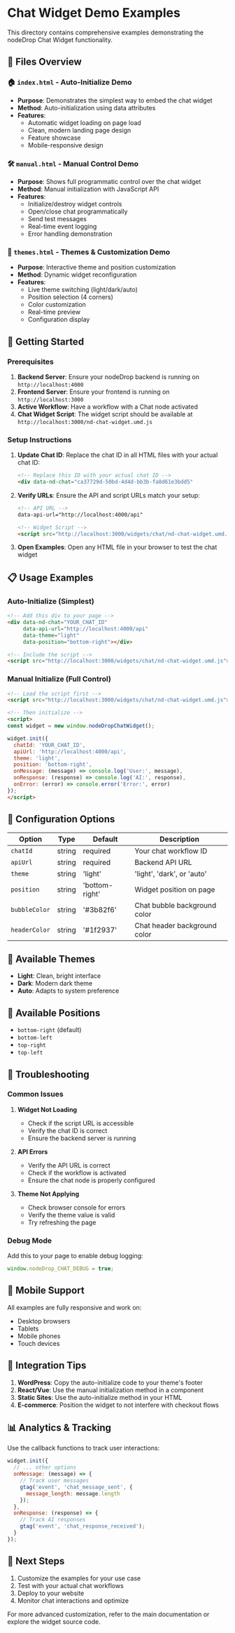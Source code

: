 # Chat Widget Demo Examples

This directory contains comprehensive examples demonstrating the nodeDrop Chat Widget functionality.

## 📁 Files Overview

### 🏠 `index.html` - Auto-Initialize Demo
- **Purpose**: Demonstrates the simplest way to embed the chat widget
- **Method**: Auto-initialization using data attributes
- **Features**:
  - Automatic widget loading on page load
  - Clean, modern landing page design
  - Feature showcase
  - Mobile-responsive design

### 🛠️ `manual.html` - Manual Control Demo
- **Purpose**: Shows full programmatic control over the chat widget
- **Method**: Manual initialization with JavaScript API
- **Features**:
  - Initialize/destroy widget controls
  - Open/close chat programmatically
  - Send test messages
  - Real-time event logging
  - Error handling demonstration

### 🎨 `themes.html` - Themes & Customization Demo
- **Purpose**: Interactive theme and position customization
- **Method**: Dynamic widget reconfiguration
- **Features**:
  - Live theme switching (light/dark/auto)
  - Position selection (4 corners)
  - Color customization
  - Real-time preview
  - Configuration display

## 🚀 Getting Started

### Prerequisites
1. **Backend Server**: Ensure your nodeDrop backend is running on `http://localhost:4000`
2. **Frontend Server**: Ensure your frontend is running on `http://localhost:3000`
3. **Active Workflow**: Have a workflow with a Chat node activated
4. **Chat Widget Script**: The widget script should be available at `http://localhost:3000/nd-chat-widget.umd.js`

### Setup Instructions

1. **Update Chat ID**: Replace the chat ID in all HTML files with your actual chat ID:
   ```html
   <!-- Replace this ID with your actual chat ID -->
   <div data-nd-chat="ca37729d-50bd-4d4d-bb3b-fa8d61e3bdd5"
   ```

2. **Verify URLs**: Ensure the API and script URLs match your setup:
   ```html
   <!-- API URL -->
   data-api-url="http://localhost:4000/api"
   
   <!-- Widget Script -->
   <script src="http://localhost:3000/widgets/chat/nd-chat-widget.umd.js"></script>
   ```

3. **Open Examples**: Open any HTML file in your browser to test the chat widget

## 📋 Usage Examples

### Auto-Initialize (Simplest)
```html
<!-- Add this div to your page -->
<div data-nd-chat="YOUR_CHAT_ID" 
     data-api-url="http://localhost:4000/api"
     data-theme="light"
     data-position="bottom-right"></div>

<!-- Include the script -->
<script src="http://localhost:3000/widgets/chat/nd-chat-widget.umd.js"></script>
```

### Manual Initialize (Full Control)
```html
<!-- Load the script first -->
<script src="http://localhost:3000/widgets/chat/nd-chat-widget.umd.js"></script>

<!-- Then initialize -->
<script>
const widget = new window.nodeDropChatWidget();

widget.init({
  chatId: 'YOUR_CHAT_ID',
  apiUrl: 'http://localhost:4000/api',
  theme: 'light',
  position: 'bottom-right',
  onMessage: (message) => console.log('User:', message),
  onResponse: (response) => console.log('AI:', response),
  onError: (error) => console.error('Error:', error)
});
</script>
```

## 🎯 Configuration Options

| Option | Type | Default | Description |
|--------|------|---------|-------------|
| `chatId` | string | required | Your chat workflow ID |
| `apiUrl` | string | required | Backend API URL |
| `theme` | string | 'light' | 'light', 'dark', or 'auto' |
| `position` | string | 'bottom-right' | Widget position on page |
| `bubbleColor` | string | '#3b82f6' | Chat bubble background color |
| `headerColor` | string | '#1f2937' | Chat header background color |

## 🎨 Available Themes

- **Light**: Clean, bright interface
- **Dark**: Modern dark theme
- **Auto**: Adapts to system preference

## 📍 Available Positions

- `bottom-right` (default)
- `bottom-left`
- `top-right`
- `top-left`

## 🔧 Troubleshooting

### Common Issues

1. **Widget Not Loading**
   - Check if the script URL is accessible
   - Verify the chat ID is correct
   - Ensure the backend server is running

2. **API Errors**
   - Verify the API URL is correct
   - Check if the workflow is activated
   - Ensure the chat node is properly configured

3. **Theme Not Applying**
   - Check browser console for errors
   - Verify the theme value is valid
   - Try refreshing the page

### Debug Mode

Add this to your page to enable debug logging:
```javascript
window.nodeDrop_CHAT_DEBUG = true;
```

## 📱 Mobile Support

All examples are fully responsive and work on:
- Desktop browsers
- Tablets
- Mobile phones
- Touch devices

## 🔗 Integration Tips

1. **WordPress**: Copy the auto-initialize code to your theme's footer
2. **React/Vue**: Use the manual initialization method in a component
3. **Static Sites**: Use the auto-initialize method in your HTML
4. **E-commerce**: Position the widget to not interfere with checkout flows

## 📊 Analytics & Tracking

Use the callback functions to track user interactions:

```javascript
widget.init({
  // ... other options
  onMessage: (message) => {
    // Track user messages
    gtag('event', 'chat_message_sent', {
      message_length: message.length
    });
  },
  onResponse: (response) => {
    // Track AI responses
    gtag('event', 'chat_response_received');
  }
});
```

## 🚀 Next Steps

1. Customize the examples for your use case
2. Test with your actual chat workflows
3. Deploy to your website
4. Monitor chat interactions and optimize

For more advanced customization, refer to the main documentation or explore the widget source code.